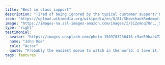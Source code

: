```yaml
---
title: "Best in class support"
description: "Tired of being ignored by the typical customer support? For us, customer support is the most important feature, because we understand that when you need help, you need it fast and diligent."
icon: "https://upload.wikimedia.org/wikipedia/en/8/81/ShawshankRedemptionMoviePoster.jpg"
image: "https://images-na.ssl-images-amazon.com/images/I/51Zymoq7UnL._SX466_.jpg"
type: "right"
testimonial:
  avatar: "https://images.unsplash.com/photo-1509783236416-c9ad59bae472?ixlib=rb-=eyJhcHBfaWQiOjEyMDd9&auto=format&fit=facearea&facepad=8&w=1024&h=1024&q=80"
  name: "John Doe"
  role: "Actor"
  quote: "Probably the easiest movie to watch in the world. I love it."
tags: features
---
```

